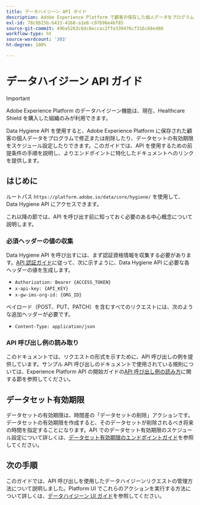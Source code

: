 ```yaml
---
title: データハイジーン API ガイド
description: Adobe Experience Platform で顧客の保存した個人データをプログラムで修正または削除する方法を説明します。
exl-id: 78c8b15b-b433-4168-a1e8-c97b96e4bf85
source-git-commit: 49ba5263c6dc8eccac2ffe339476cf316c68e486
workflow-type: ht
source-wordcount: '303'
ht-degree: 100%

---
```


# データハイジーン API ガイド

>[!IMPORTANT]
>
>Adobe Experience Platform のデータハイジーン機能は、現在、Healthcare Shield を購入した組織のみが利用できます。

Data Hygiene API を使用すると、Adobe Experience Platform に保存された顧客の個人データをプログラムで修正または削除したり、データセットの有効期限をスケジュール設定したりできます。このガイドでは、API を使用するための前提条件の手順を説明し、よりエンドポイントに特化したドキュメントへのリンクを提供します。

## はじめに

ルートパス `https://platform.adobe.io/data/core/hygiene/` を使用して、Data Hygiene API にアクセスできます。

これ以降の節では、API を呼び出す前に知っておく必要のある中心概念について説明します。

### 必須ヘッダーの値の収集

Data Hygiene API を呼び出すには、まず認証資格情報を収集する必要があります。[API 認証ガイド](../../landing/api-authentication.md)に従って、次に示すように、Data Hygiene API に必要な各ヘッダーの値を生成します。

* `Authorization: Bearer {ACCESS_TOKEN}`
* `x-api-key: {API_KEY}`
* `x-gw-ims-org-id: {ORG_ID}`

ペイロード（POST、PUT、PATCH）を含むすべてのリクエストには、次のような追加ヘッダーが必要です。

* `Content-Type: application/json`

### API 呼び出し例の読み取り

このドキュメントでは、リクエストの形式を示すために、API 呼び出しの例を提供しています。サンプル API 呼び出しのドキュメントで使用されている規則については、Experience Platform API の開始ガイドの[API 呼び出し例の読み方](../../landing/api-guide.md#sample-api)に関する節を参照してください。

<!-- ## Work orders

A work order is a representation of a data hygiene task that deletes consumer identities from a specific dataset or all datasets. See the [work order endpoint guide](./workorder.md) for details on working with work orders in the API. -->

## データセット有効期限

データセットの有効期限は、時間差の「データセットの削除」アクションです。データセットの有効期限を作成すると、そのデータセットが削除されるべき将来の時間を指定することになります。API でのデータセット有効期限のスケジュール設定について詳しくは、[データセット有効期限のエンドポイントガイド](./dataset-expiration.md)を参照してください。

## 次の手順

このガイドでは、API 呼び出しを使用したデータハイジーンリクエストの管理方法について説明しました。Platform UI でこれらのアクションを実行する方法について詳しくは、[データハイジーン UI ガイド](../ui/overview.md)を参照してください。
